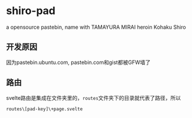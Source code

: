 # shiro-pad
a opensource pastebin, name with TAMAYURA MIRAI heroin Kohaku Shiro

## 开发原因

因为pastebin.ubuntu.com, pastebin.com和gist都被GFW墙了

## 路由

svelte路由是集成在文件夹里的，`routes`文件夹下的目录就代表了路径，所以

`routes\[pad-key]\+page.svelte`


